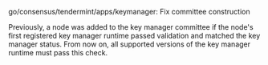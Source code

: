 go/consensus/tendermint/apps/keymanager: Fix committee construction

Previously, a node was added to the key manager committee if the node's first
registered key manager runtime passed validation and matched the key manager
status. From now on, all supported versions of the key manager runtime must
pass this check.
